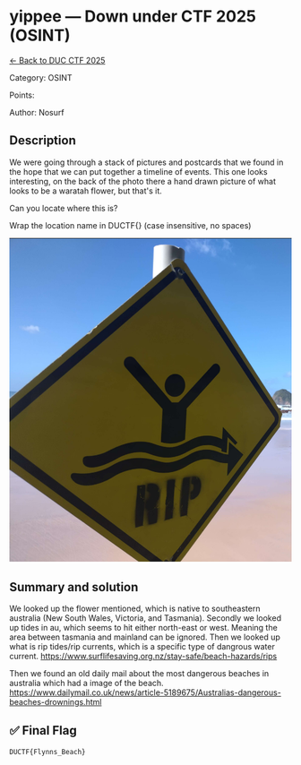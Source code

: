 ﻿# yippee — Down under CTF 2025 (OSINT)

[← Back to DUC CTF 2025](../ctf-duc-2025.md)

Category: OSINT

Points:

Author: Nosurf

## Description

We were going through a stack of pictures and postcards that we found in the hope that we can put together a timeline of events. This one looks interesting, on the back of the photo there a hand drawn picture of what looks to be a waratah flower, but that's it.

Can you locate where this is?

Wrap the location name in DUCTF{} (case insensitive, no spaces)

![yippee.png](../assets/yippee.png)

## Summary and solution

We looked up the flower mentioned, which is native to southeastern australia (New South Wales, Victoria, and Tasmania). 
Secondly we looked up tides in au, which seems to hit either north-east or west. Meaning the area between tasmania and mainland can be ignored. 
Then we looked up what is rip tides/rip currents, which is a specific type of dangrous water current. https://www.surflifesaving.org.nz/stay-safe/beach-hazards/rips

Then we found an old daily mail about the most dangerous beaches in australia which had a image of the beach.
https://www.dailymail.co.uk/news/article-5189675/Australias-dangerous-beaches-drownings.html

## ✅ Final Flag

    DUCTF{Flynns_Beach}
